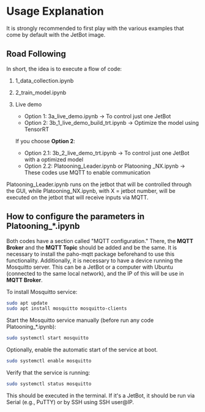# Usage Explanation

It is strongly recommended to first play with the various examples that come by default with the JetBot image.

## Road Following 

In short, the idea is to execute a flow of code:

1. 1_data_collection.ipynb

2. 2_train_model.ipynb

3. Live demo
   - Option 1: 3a_live_demo.ipynb -> To control just one JetBot
   - Option 2: 3b_1_live_demo_build_trt.ipynb -> Optimize the model using TensorRT
   
   If you choose **Option 2**:
   - Option 2.1: 3b_2_live_demo_trt.ipynb -> To control just one JetBot with a optimized model
   - Option 2.2: Platooning_Leader.ipynb or Platooning _NX.ipynb -> These codes use MQTT to enable communication 

Platooning_Leader.ipynb runs on the jetbot that will be controlled through the GUI, while Platooning_NX.ipynb, with X = jetbot number, will be executed on the jetbot that will receive inputs via MQTT.

## How to configure the parameters in Platooning_*.ipynb

Both codes have a section called "MQTT configuration." There, the **MQTT Broker** and the **MQTT Topic** should be added and be the same. It is necessary to install the paho-mqtt package beforehand to use this functionality. Additionally, it is necessary to have a device running the Mosquitto server. This can be a JetBot or a computer with Ubuntu (connected to the same local network), and the IP of this will be use in **MQTT Broker**.

To install Mosquitto service:
```bash
sudo apt update
sudo apt install mosquitto mosquitto-clients
```

Start the Mosquitto service manually (before run any code Platooning_*.ipynb):
```bash
sudo systemctl start mosquitto
```

Optionally, enable the automatic start of the service at boot.
```bash
sudo systemctl enable mosquitto
```

Verify that the service is running:
```bash
sudo systemctl status mosquitto
```

This should be executed in the terminal. If it's a JetBot, it should be run via Serial (e.g., PuTTY) or by SSH using SSH user@IP.
